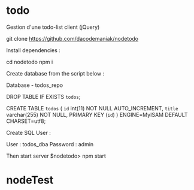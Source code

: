 # todo
Gestion d'une todo-list client (jQuery)

git clone https://github.com/dacodemaniak/nodetodo

Install dependencies :

cd nodetodo
npm i


Create database from the script below :

Database - todos_repo

DROP TABLE IF EXISTS `todos`;

CREATE TABLE `todos` (
  `id` int(11) NOT NULL AUTO_INCREMENT,
  `title` varchar(255) NOT NULL,
  PRIMARY KEY (`id`)
) ENGINE=MyISAM DEFAULT CHARSET=utf8;

Create SQL User :

User : todos_dba 
Password : admin

Then start server
$nodetodo> npm start
# nodeTest
